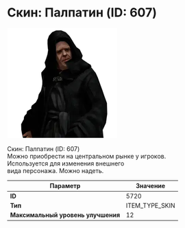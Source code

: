 # Скин: Палпатин (ID: 607)

![Item Image](../img/5720.webp?raw=true)

Скин: Палпатин (ID: 607)<br>Можно приобрести на центральном рынке у игроков.<br>Используется для изменения внешнего<br>вида персонажа. Можно надеть.


| Параметр | Значение |
|----------|----------|
| **ID** | 5720 |
| **Тип** | ITEM_TYPE_SKIN |
| **Максимальный уровень улучшения** | 12 |

